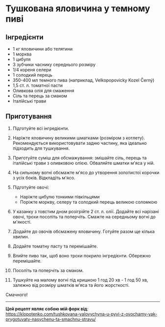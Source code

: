 # Тушкована яловичина у темному пиві

## Інгредієнти

- 1 кг яловичини або телятини
- 1 морква
- 1 цибуля
- 3 зубчики часнику середнього розміру
- 1/4 кореня селери
- 1 солодкий перець
- 350-400 мл темного пива (наприклад, Velkopopovicky Kozel Černý)
- 1,5 ст. л. томатної пасти
- Оливкова олія для смаження
- Сіль та перець за смаком
- Італійські трави

## Приготування

1. Підготуйте всі інгредієнти.

2. Наріжте яловичину великими шматками (розміром з котлету). Рекомендується використовувати задню частину, яка ідеально підходить для тушкування.

3. Приготуйте суміш для обсмажування: змішайте сіль, перець та італійські трави з оливковою олією. Обваляйте шматки м'яса у ній.

4. На сильному вогні обсмажте м'ясо до утворення золотистої корочки з усіх боків. Відкладіть м'ясо.

5. Підготуйте овочі:
   - Наріжте цибулю тонкими півкільцями
   - Поріжте моркву, селеру та солодкий перець великою соломкою

6. У казанку з товстим дном розігрійте 2 ст. л. олії. Додайте всі нарізані овочі, трохи посоліть та поперчіть. Смажте на середньому вогні до м'якості.

7. Додайте до овочів обсмажену яловичину. Готуйте разом ще кілька хвилин.

8. Додайте томатну пасту та перемішайте.

9. Влийте пиво так, щоб воно трохи покрило інгредієнти. Обережно перемішайте.

10. Посоліть та поперчіть за смаком.

12. Тушкуйте на малому вогні під кришкою 1 год 20 хв - 1 год 50 хв, залежно від розміру шматків м'яса та його жорсткості.

Смачного!

---

**Цей рецепт являє собою мій форк від**: https://klopotenko.com/tushkovana-yalovychyna-u-pyvi-z-ovochamy-yak-prygotuvaty-nasychenu-ta-smachnu-stravu/
